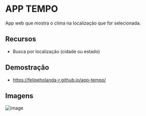 # APP TEMPO
App web que mostra o clima na localização que for selecionada.

## Recursos
- Busca por localização (cidade ou estado)

## Demostração
- https://felipeholanda-r.github.io/app-tempo/

## Imagens
![image](https://github.com/felipeholanda-r/app-tempo/assets/126280549/ef8d657f-3eed-4f4a-9049-8ae7dc416aee)
